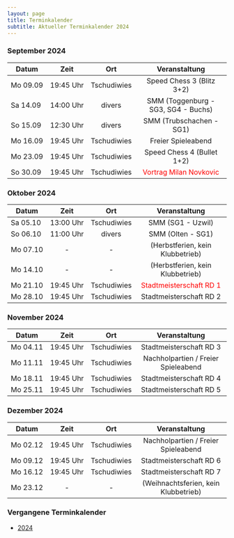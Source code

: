 ```yaml
---
layout: page
title: Terminkalender
subtitle: Aktueller Terminkalender 2024
---
```


### September 2024

| Datum                 |          Zeit          |     Ort     |                     Veranstaltung                     |
|-----------------------|:----------------------:|:-----------:|:-----------------------------------------------------:|
| <nobr>Mo 09.09</nobr> | <nobr>19:45 Uhr</nobr> | Tschudiwies |               Speed Chess 3 (Blitz 3+2)               |
| <nobr>Sa 14.09</nobr> | <nobr>14:00 Uhr</nobr> |   divers    |          SMM (Toggenburg - SG3, SG4 - Buchs)          |
| <nobr>So 15.09</nobr> | <nobr>12:30 Uhr</nobr> |   divers    |               SMM (Trubschachen - SG1)                |
| <nobr>Mo 16.09</nobr> | <nobr>19:45 Uhr</nobr> | Tschudiwies |                  Freier Spieleabend                   |
| <nobr>Mo 23.09</nobr> | <nobr>19:45 Uhr</nobr> | Tschudiwies |              Speed Chess 4 (Bullet 1+2)               |
| <nobr>So 30.09</nobr> | <nobr>19:45 Uhr</nobr> | Tschudiwies | <span style="color:red">Vortrag Milan Novkovic</span> |

### Oktober 2024

| Datum                 |          Zeit          |     Ort     |                     Veranstaltung                      |
|-----------------------|:----------------------:|:-----------:|:------------------------------------------------------:|
| <nobr>Sa 05.10</nobr> | <nobr>13:00 Uhr</nobr> | Tschudiwies |                   SMM (SG1 - Uzwil)                    |
| <nobr>So 06.10</nobr> | <nobr>11:00 Uhr</nobr> |   divers    |                   SMM (Olten - SG1)                    |
| <nobr>Mo 07.10</nobr> |           -            |      -      |            (Herbstferien, kein Klubbetrieb)            |
| <nobr>Mo 14.10</nobr> |           -            |      -      |            (Herbstferien, kein Klubbetrieb)            |
| <nobr>Mo 21.10</nobr> | <nobr>19:45 Uhr</nobr> | Tschudiwies | <span style="color:red">Stadtmeisterschaft RD 1</span> |
| <nobr>Mo 28.10</nobr> | <nobr>19:45 Uhr</nobr> | Tschudiwies |                Stadtmeisterschaft RD 2                 |

### November 2024

| Datum                 |          Zeit          |     Ort     |            Veranstaltung            |
|-----------------------|:----------------------:|:-----------:|:-----------------------------------:|
| <nobr>Mo 04.11</nobr> | <nobr>19:45 Uhr</nobr> | Tschudiwies |       Stadtmeisterschaft RD 3       |
| <nobr>Mo 11.11</nobr> | <nobr>19:45 Uhr</nobr> | Tschudiwies | Nachholpartien / Freier Spieleabend |
| <nobr>Mo 18.11</nobr> | <nobr>19:45 Uhr</nobr> | Tschudiwies |       Stadtmeisterschaft RD 4       |
| <nobr>Mo 25.11</nobr> | <nobr>19:45 Uhr</nobr> | Tschudiwies |       Stadtmeisterschaft RD 5       |

### Dezember 2024

| Datum                 |          Zeit          |     Ort     |            Veranstaltung             |
|-----------------------|:----------------------:|:-----------:|:------------------------------------:|
| <nobr>Mo 02.12</nobr> | <nobr>19:45 Uhr</nobr> | Tschudiwies | Nachholpartien / Freier Spieleabend  |
| <nobr>Mo 09.12</nobr> | <nobr>19:45 Uhr</nobr> | Tschudiwies |       Stadtmeisterschaft RD 6        |
| <nobr>Mo 16.12</nobr> | <nobr>19:45 Uhr</nobr> | Tschudiwies |       Stadtmeisterschaft RD 7        |
| <nobr>Mo 23.12</nobr> |           -            |      -      | (Weihnachtsferien, kein Klubbetrieb) |

### Vergangene Terminkalender

- [2024](/terminkalender/2024)
